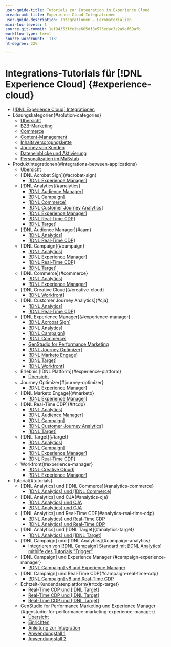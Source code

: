 ```yaml
---
user-guide-title: Tutorials zur Integration in Experience Cloud
breadcrumb-title: Experience Cloud-Integrationen
user-guide-description: Integrationen – Lernmaterialien.
mini-toc-levels: 1
source-git-commit: 1ef94353ffe1be605df8e575edac3e2a9ef69afb
workflow-type: tm+mt
source-wordcount: '113'
ht-degree: 22%

---
```



# Integrations-Tutorials für [!DNL Experience Cloud] {#experience-cloud}

+ [[!DNL Experience Cloud] Integrationen](./overview.md)
+ Lösungskategorien{#solution-categories}
   + [Übersicht](./solution-categories/overview.md)
   + [B2B-Marketing](./solution-categories/b2b.md)
   + [Commerce](./solution-categories/commerce.md)
   + [Content-Management](./solution-categories/content-management.md)
   + [Inhaltsversorgungskette](./solution-categories/content-supply-chain.md)
   + [Journey von Kunden](./solution-categories/customer-journeys.md)
   + [Dateneinblicke und Aktivierung](./solution-categories/data-insights.md)
   + [Personalization im Maßstab](./solution-categories/personalization.md)
+ Produktintegrationen{#integrations-between-applications}
   + [Übersicht](./integrations-between-applications/overview.md)
   + [!DNL Acrobat Sign]{#acrobat-sign}
      + [[!DNL Experience Manager]](./integrations-between-applications/acrobat-sign/acrobat-sign-experience-manager.md)
   + [!DNL Analytics]{#analytics}
      + [[!DNL Audience Manager]](./integrations-between-applications/analytics/analytics-aam.md)
      + [[!DNL Campaign]](./integrations-between-applications/analytics/analytics-campaign.md)
      + [[!DNL Commerce]](./integrations-between-applications/analytics/analytics-commerce.md)
      + [[!DNL Customer Journey Analytics]](./integrations-between-applications/analytics/analytics-customer-journey-analytics.md)
      + [[!DNL Experience Manager]](./integrations-between-applications/analytics/analytics-experience-manager.md)
      + [[!DNL Real-Time CDP]](./integrations-between-applications/analytics/analytics-rtcdp.md)
      + [[!DNL Target]](./integrations-between-applications/analytics/analytics-target.md)
   + [!DNL Audience Manager]{#aam}
      + [[!DNL Analytics]](./integrations-between-applications/aam/aam-analytics.md)
      + [[!DNL Real-Time CDP]](./integrations-between-applications/aam/aam-rtcdp.md)
   + [!DNL Campaign]{#campaign}
      + [[!DNL Analytics]](./integrations-between-applications/campaign/campaign-analytics.md)
      + [[!DNL Experience Manager]](./integrations-between-applications/campaign/campaign-experience-manager.md)
      + [[!DNL Real-Time CDP]](./integrations-between-applications/campaign/campaign-rtcdp.md)
      + [[!DNL Target]](./integrations-between-applications/campaign/campaign-target.md)
   + [!DNL Commerce]{#commerce}
      + [[!DNL Analytics]](./integrations-between-applications/commerce/commerce-analytics.md)
      + [[!DNL Experience Manager]](./integrations-between-applications/commerce/commerce-experience-manager.md)
   + [!DNL Creative Cloud]{#creative-cloud}
      + [[!DNL Workfront]](./integrations-between-applications/creative-cloud/creative-cloud-workfront.md)
   + [!DNL Customer Journey Analytics]{#cja}
      + [[!DNL Analytics]](./integrations-between-applications/cja/customer-journey-analytics-analytics.md)
      + [[!DNL Real-Time CDP]](./integrations-between-applications/cja/cja-rtcdp.md)
   + [!DNL Experience Manager]{#experience-manager}
      + [[!DNL Acrobat Sign]](./integrations-between-applications/experience-manager/experience-manager-acrobat-sign.md)
      + [[!DNL Analytics]](./integrations-between-applications/experience-manager/experience-manager-analytics.md)
      + [[!DNL Campaign]](./integrations-between-applications/experience-manager/experience-manager-campaign.md)
      + [[!DNL Commerce]](./integrations-between-applications/experience-manager/experience-manager-commerce.md)
      + [GenStudio for Performance Marketing](./integrations-between-applications/experience-manager/experience-manager-genstudio-for-performance-marketing.md)
      + [[!DNL Journey Optimizer]](./integrations-between-applications/experience-manager/experience-manager-journey-optimizer.md)
      + [[!DNL Marketo Engage]](./integrations-between-applications/experience-manager/experience-manager-marketo.md)
      + [[!DNL Target]](./integrations-between-applications/experience-manager/experience-manager-target.md)
      + [[!DNL Workfront]](./integrations-between-applications/experience-manager/experience-manager-workfront.md)
   + Erlebnis [!DNL Platform]{#experience-platform}
      + [Übersicht](./integrations-between-applications/experience-platform/platform.md)
   + Journey Optimizer{#journey-optimizer}
      + [[!DNL Experience Manager]](./integrations-between-applications/journey-optimizer/journey-optimizer-experience-manager.md)
   + [!DNL Marketo Engage]{#marketo}
      + [[!DNL Experience Manager]](./integrations-between-applications/marketo/marketo-experience-manager.md)
   + [!DNL Real-Time CDP]{#rtcdp}
      + [[!DNL Analytics]](./integrations-between-applications/rtcdp/rtcdp-analytics.md)
      + [[!DNL Audience Manager]](./integrations-between-applications/rtcdp/rtcdp-aam.md)
      + [[!DNL Campaign]](./integrations-between-applications/rtcdp/rtcdp-campaign.md)
      + [[!DNL Customer Journey Analytics]](./integrations-between-applications/rtcdp/rtcdp-cja.md)
      + [[!DNL Target]](./integrations-between-applications/rtcdp/rtcdp-target.md)
   + [!DNL Target]{#target}
      + [[!DNL Analytics]](./integrations-between-applications/target/target-analytics.md)
      + [[!DNL Campaign]](./integrations-between-applications/target/target-campaign.md)
      + [[!DNL Experience Manager]](./integrations-between-applications/target/target-experience-manager.md)
      + [[!DNL Real-Time CDP]](./integrations-between-applications/target/target-rtcdp.md)
   + Workfront{#experience-manager}
      + [[!DNL Creative Cloud]](./integrations-between-applications/workfront/workfront-creative-cloud.md)
      + [[!DNL Experience Manager]](./integrations-between-applications/workfront/workfront-experience-manager.md)
+ Tutorial{#tutorials}
   + [!DNL Analytics] und [!DNL Commerce]{#analytics-commerce}
      + [[!DNL Analytics] und  [!DNL Commerce]](./tutorials/analytics-commerce/analytics-commerce.md)
   + [!DNL Analytics] und CJA{#analytics-cja}
      + [[!DNL Analytics] und CJA](./tutorials/analytics-cja/experience-platform-edge.md)
      + [[!DNL Analytics] und CJA](./tutorials/analytics-cja/experience-platform-source-connector.md)
   + [!DNL Analytics] und Real-Time CDP{#analytics-real-time-cdp}
      + [[!DNL Analytics] und Real-Time CDP](./tutorials/analytics-rtcdp/experience-platform-edge.md)
      + [[!DNL Analytics] und Real-Time CDP](./tutorials/analytics-rtcdp/experience-platform-source-connector.md)
   + [!DNL Analytics] und [!DNL Target]{#analytics-target}
      + [[!DNL Analytics] und  [!DNL Target]](./tutorials/analytics-target/analytics-target.md)
   + [!DNL Campaign] und [!DNL Analytics]{#campaign-analytics}
      + [Integrieren von [!DNL Campaign] Standard mit [!DNL Analytics] mithilfe des Tutorials &quot;Trigger&quot;](./tutorials/campaign-analytics/campaign-analytics-trigger.md)
   + [!DNL Campaign] und Experience Manager {#campaign-experience-manager}
      + [[!DNL Campaign] v8 und Experience Manager](./tutorials/campaign-aem/campaign-v8-with-experience-manager.md)
   + [!DNL Campaign] und Real-Time CDP{#campaign-real-time-cdp}
      + [[!DNL Campaign] v8 und Real-Time CDP](./tutorials/campaign-rtcdp/campaign-v8-real-time-cdp.md)
   + Echtzeit-Kundendatenplattform{#rtcdp-target}
      + [Real-Time CDP und [!DNL Target]](./tutorials/rtcdp-target/web-sdk-and-target-destination.md)
      + [Real-Time CDP und [!DNL Target]](./tutorials/rtcdp-target/mobile-sdk-and-target-destination.md)
      + [Real-Time CDP und [!DNL Target]](./tutorials/rtcdp-target/atjs-and-target-destination.md)
   + GenStudio for Performance Marketing und Experience Manager {#genstudio-for-performance-marketing-experience-manager}
      + [Übersicht](./tutorials/aem-genstudio-for-performance-marketing/overview.md)
      + [Einrichten](./tutorials/aem-genstudio-for-performance-marketing/setup.md)
      + [Anleitung zur Integration](./tutorials/aem-genstudio-for-performance-marketing/integration-walkthrough.md)
      + [Anwendungsfall 1](./tutorials/aem-genstudio-for-performance-marketing/use-case-1.md)
      + [Anwendungsfall 2](./tutorials/aem-genstudio-for-performance-marketing/use-case-2.md)
